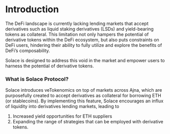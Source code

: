 # Introduction

The DeFi landscape is currently lacking lending markets that accept derivatives such as liquid staking derivatives (LSDs) and yield-bearing tokens as collateral. This limitation not only hampers the potential of derivative tokens within the DeFi ecosystem, but also puts constraints on DeFi users, hindering their ability to fully utilize and explore the benefits of DeFi’s composability.

Solace is designed to address this void in the market and empower users to harness the potential of derivative tokens.

### **What is Solace Protocol?**

Solace introduces veTokenomics on top of markets across Ajna, which are purposefully created to accept derivatives as collateral for borrowing ETH (or stablecoins). By implementing this feature, Solace encourages an influx of liquidity into derivatives lending markets, leading to&#x20;

1. Increased yield opportunities for ETH suppliers
2. Expanding the range of strategies that can be employed with derivative tokens.
